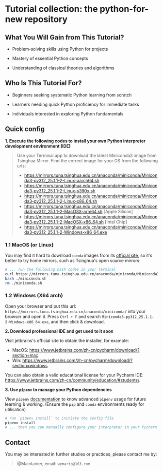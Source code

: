# Tutorial collection: the python-for-new repository

## What You Will Gain from This Tutorial?

- Problem-solving skills using Python for projects

- Mastery of essential Python concepts

- Understanding of classical theories and algorithms

## Who Is This Tutorial For?

- Beginners seeking systematic Python learning from scratch

- Learners needing quick Python proficiency for immediate tasks

- Individuals interested in exploring Python fundamentals

## Quick config

**1. Execute the following codes to install your own Python interpreter development environment (IDE)**

> Use your Terminal.app to download the latest Miniconda3 image from Tsinghua Mirror. 
> Find the correct image for your OS from the following urls:
> - https://mirrors.tuna.tsinghua.edu.cn/anaconda/miniconda/Miniconda3-py312_25.1.1-2-Linux-aarch64.sh
> - https://mirrors.tuna.tsinghua.edu.cn/anaconda/miniconda/Miniconda3-py312_25.1.1-2-Linux-s390x.sh
> - https://mirrors.tuna.tsinghua.edu.cn/anaconda/miniconda/Miniconda3-py312_25.1.1-2-Linux-x86_64.sh
> - https://mirrors.tuna.tsinghua.edu.cn/anaconda/miniconda/Miniconda3-py312_25.1.1-2-MacOSX-arm64.sh [Apple Silicon]
> - https://mirrors.tuna.tsinghua.edu.cn/anaconda/miniconda/Miniconda3-py312_25.1.1-2-MacOSX-x86_64.sh [Intel Chip]
> - https://mirrors.tuna.tsinghua.edu.cn/anaconda/miniconda/Miniconda3-py312_25.1.1-2-Windows-x86_64.exe

### 1.1 MacOS (or Linux)

You may find it hard to download `conda` images from its [official site](https://docs.anaconda.net.cn/miniconda/install/), 
so it's better to try home mirrors, such as Tsinghua's open source mirrors: 

```bash
# ... run the following bash codes in your terminal
curl https://mirrors.tuna.tsinghua.edu.cn/anaconda/miniconda/Miniconda3-py312_25.1.1-2-MacOSX-x86_64.sh -o ./miniconda.sh
bash ./miniconda.sh
rm ./miniconda.sh
```

### 1.2 Windows (X64 arch)

Open your browser and put this url: `https://mirrors.tuna.tsinghua.edu.cn/anaconda/miniconda/` into your browser and open it. 
Press `Ctrl + F` and search `Miniconda3-py312_25.1.1-2-Windows-x86_64.exe`, and then click & download. 

**2. Download professional IDE and get used to it soon**

Visit jetbrains's official site to obtain the installer, for example:
- MacOS: https://www.jetbrains.com/zh-cn/pycharm/download/?section=mac 
- Win: https://www.jetbrains.com/zh-cn/pycharm/download/?section=windows

You can also obtain a valid educational license for your Pycharm IDE: https://www.jetbrains.com/zh-cn/community/education/#students/. 

**3. Use `pipenv` to manage your Python dependencies**

View `pipenv` [documentation](https://pipenv.pypa.io/en/latest/) to know advanced `pipenv` usage for future learning & working.
(Ensure the `pip` and `conda` environments ready for utilisation)

```bash
# run `pipenv install` to initiate the config file
pipenv install
# ... then you can manually configure your interpreter in your Pycharm IDE
```

## Contact

You may be interested in further studies or practices, please contact me by:

> @Maintainer, email: `wymario@163.com`
